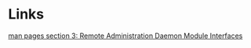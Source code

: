 # Links

[man pages section 3: Remote Administration Daemon Module Interfaces](https://docs.oracle.com/cd/E88353_01/html/E76189/index.html)
